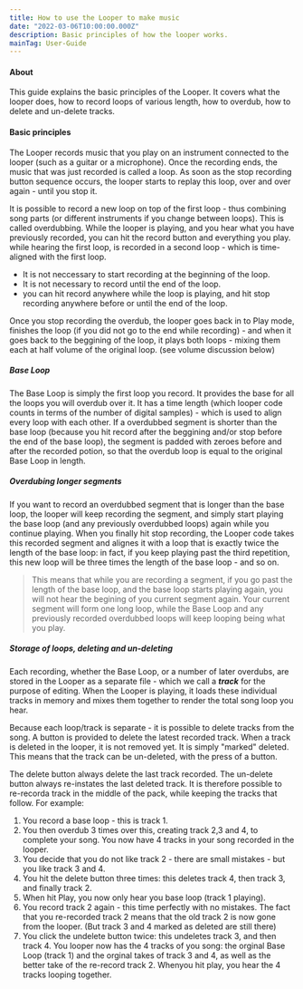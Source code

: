 ```yaml
---
title: How to use the Looper to make music
date: "2022-03-06T10:00:00.000Z"
description: Basic principles of how the looper works.
mainTag: User-Guide
---
```

#### About
This guide explains the basic principles of the Looper.  It covers what the looper does, how to record loops of various length, how to overdub, how to delete and un-delete tracks.

#### Basic principles
The Looper records music that you play on an instrument connected to the looper (such as a guitar or a microphone). Once the recording ends, the music that was just recorded is called a loop. As soon as the stop recording button sequence occurs, the looper starts to replay this loop, over and over again - until you stop it.

It is possible to record a new loop on top of the first loop - thus combining song parts (or different instruments if you change between loops).  This is called overdubbing.  While the looper is playing, and you hear what you have previously recorded, you can hit the record button and everything you play. while hearing the first loop, is recorded in a second loop - which is time-aligned with the first loop.
- It is not neccessary to start recording at the beginning of the loop.
- It is not necessary to record until the end of the loop.  
- you can hit record anywhere while the loop is playing, and hit stop recording anywhere before or until the end of the loop.  

Once you stop recording the overdub, the looper goes back in to Play mode, finishes the loop (if you did not go to the end while recording) - and when it goes back to the beggining of the loop, it plays both loops - mixing them each at half volume of the original loop.  (see volume discussion below)

##### Base Loop
The Base Loop is simply the first loop you record. It provides the base for all the loops you will overdub over it.  It has a time length (which looper code counts in terms of the number of digital samples) - which is used to align every loop with each other.  If a overdubbed segment is shorter than the base loop (because you hit record after the beggining and/or stop before the end of the base loop), the segment is padded with zeroes before and after the recorded potion, so that the overdub loop is equal to the original Base Loop in length.

##### Overdubing longer segments
If you want to record an overdubbed segment that is longer than the base loop, the looper will keep recording the segment, and simply start playing the base loop (and any previously overdubbed loops) again while you continue playing.  When you finally hit stop recording, the Looper code takes this recorded segment and alignes it with a loop that is exactly twice the length of the base loop: in fact, if you keep playing past the third repetition, this new loop will be three times the length of the base loop - and so on.
>This means that while you are recording a segment, if you go past the length of the base loop, and the base loop starts playing again, you will not hear the begining of you current segment again. Your current segment will form one long loop, while the Base Loop and any previously recorded overdubbed loops will keep looping being what you play.

##### Storage of loops, deleting and un-deleting
Each recording, whether the Base Loop, or a number of later overdubs, are stored in the Looper as a separate file - which we call a ***track*** for the purpose of editing.  When the Looper is playing, it loads these individual tracks in memory and mixes them  together to render the total song loop you hear.  

Because each loop/track is separate - it is possible to delete tracks from the song.  A button is provided to delete the latest recorded track.  When a track is deleted in the looper, it is not removed yet. It is simply "marked" deleted.  This means that the track can be un-deleted, with the press of a button.

The delete button  always delete the last track recorded.  The un-delete button always re-instates the last deleted track.  It is therefore possible to re-recorda track in the middle of the pack, while keeping the tracks that follow.  For example:

1. You record a base loop - this is track 1.
2. You then overdub 3 times over this, creating track 2,3 and 4, to complete your song.  You now have 4 tracks in your song recorded in the looper.
3. You decide that you do not like track 2 - there are small mistakes - but you like track 3 and 4.
4. You hit the delete button three times:  this deletes track 4, then track 3, and finally track 2.  
5. When hit Play, you now only hear you base loop (track 1 playing).
6. You record track 2 again - this time perfectly with no mistakes.  The fact that you re-recorded track 2 means that the old track 2 is now gone from the looper.  (But track 3 and 4 marked as deleted are still there)
7. You click the undelete button twice: this undeletes track 3, and then track 4.  You looper now has the 4 tracks of you song: the orginal Base Loop (track 1) and the orginal takes of track 3 and 4, as well as the better take of the re-record track 2. Whenyou hit play, you hear the 4 tracks looping together.


